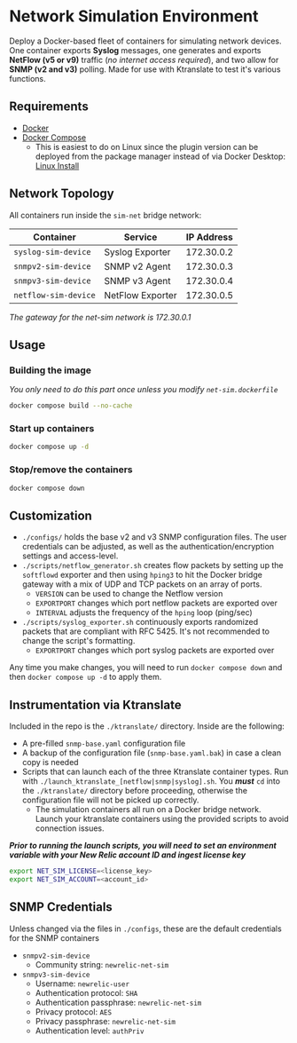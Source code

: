 # Network Simulation Environment

Deploy a Docker-based fleet of containers for simulating network devices. One container exports **Syslog** messages, one generates and exports **NetFlow (v5 or v9)** traffic (*no internet access required*), and two allow for **SNMP (v2 and v3)** polling. Made for use with Ktranslate to test it's various functions.

## Requirements

- [Docker](https://docs.docker.com/engine/install/)
- [Docker Compose](https://docs.docker.com/compose/install/)
  - This is easiest to do on Linux since the plugin version can be deployed from the package manager instead of via Docker Desktop: [Linux Install](https://docs.docker.com/compose/install/linux/#install-using-the-repository)


## Network Topology

All containers run inside the `sim-net` bridge network:

| Container            | Service           | IP Address    |
|----------------------|-------------------|---------------|
| `syslog-sim-device`  | Syslog Exporter   | 172.30.0.2    |
| `snmpv2-sim-device`  | SNMP v2 Agent     | 172.30.0.3    | 
| `snmpv3-sim-device`  | SNMP v3 Agent     | 172.30.0.4    |
| `netflow-sim-device` | NetFlow Exporter  | 172.30.0.5    |

*The gateway for the net-sim network is 172.30.0.1*

## Usage
### Building the image
*You only need to do this part once unless you modify `net-sim.dockerfile`*
```bash
docker compose build --no-cache
```
### Start up containers
```bash
docker compose up -d
```

### Stop/remove the containers
```bash
docker compose down
```

## Customization
- `./configs/` holds the base v2 and v3 SNMP configuration files. The user credentials can be adjusted, as well as the authentication/encryption settings and access-level.
- `./scripts/netflow_generator.sh` creates flow packets by setting up the `softflowd` exporter and then using `hping3` to hit the Docker bridge gateway with a mix of UDP and TCP packets on an array of ports.
  - `VERSION` can be used to change the Netflow version
  - `EXPORTPORT` changes which port netflow packets are exported over
  - `INTERVAL` adjusts the frequency of the `hping` loop (ping/sec)
- `./scripts/syslog_exporter.sh` continuously exports randomized packets that are compliant with RFC 5425. It's not recommended to change the script's formatting.
  - `EXPORTPORT` changes which port syslog packets are exported over

Any time you make changes, you will need to run `docker compose down` and then `docker compose up -d` to apply them.

## Instrumentation via Ktranslate
Included in the repo is the `./ktranslate/` directory. Inside are the following:
- A pre-filled `snmp-base.yaml` configuration file
- A backup of the configuration file (`snmp-base.yaml.bak`) in case a clean copy is needed
- Scripts that can launch each of the three Ktranslate container types. Run with `./launch_ktranslate_[netflow|snmp|syslog].sh`. You ***must*** `cd` into the `./ktranslate/` directory before proceeding, otherwise the configuration file will not be picked up correctly.
  - The simulation containers all run on a Docker bridge network. Launch your ktranslate containers using the provided scripts to avoid connection issues.

***Prior to running the launch scripts, you will need to set an environment variable with your New Relic account ID and ingest license key***
```bash
export NET_SIM_LICENSE=<license_key>
export NET_SIM_ACCOUNT=<account_id>
```

## SNMP Credentials
Unless changed via the files in `./configs`, these are the default credentials for the SNMP containers
- `snmpv2-sim-device`
    - Community string: `newrelic-net-sim`
- `snmpv3-sim-device`
    - Username: `newrelic-user`
    - Authentication protocol: `SHA`
    - Authentication passphrase: `newrelic-net-sim`
    - Privacy protocol: `AES`
    - Privacy passphrase: `newrelic-net-sim`
    - Authentication level: `authPriv`
